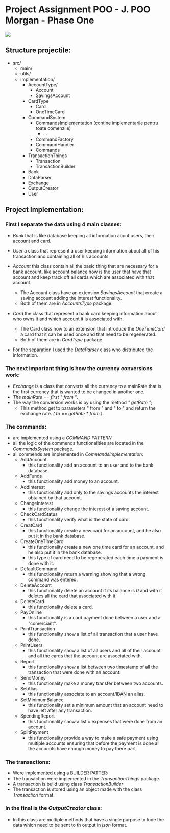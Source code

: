 # Project Assignment POO  - J. POO Morgan - Phase One

![](https://s.yimg.com/ny/api/res/1.2/aN0SfZTtLF5hLNO0wIN3gg--/YXBwaWQ9aGlnaGxhbmRlcjt3PTcwNTtoPTQyNztjZj13ZWJw/https://o.aolcdn.com/hss/storage/midas/b23d8b7f62a50a7b79152996890aa052/204855412/fit.gif)

## Structure projectile:

* src/
    * main/
    * utils/
    * implementation/
      * AccountType/
        * Account
        * SavingsAccount
      * CardType
        * Card
        * OneTimeCard
      * CommandSystem
        * CommandsImplementation (contine implementarile pentru toate comenzile)
          * ...
        * CommandFactory
        * CommandHandler
        * Commands
      * TransactionThings
        * Transaction
        * TransactionBuilder
      * Bank
      * DataParser
      * Exchange
      * OutputCreator
      * User

## Project Implementation:

### First I separate the data using 4 main classes:

* *Bank* that is like database keeping all information about users, their account and card.
* *User* a class that represent a user keeping information about all of his transaction and containing all of his accounts.
* *Account* this class contain all the basic thing that are necessary for a bank account, like account balance how is the user that have that account and keep track off all cards which are associated with that account.
  * The Account class have an extension *SavingsAccount* that create a saving account adding the interest functionality.
  * Both of them are in *AccountsType* package.
* *Card* the class that represent a bank card keeping information about who owns it and which account it is associated with.
  * The Card class how to an extension that introduce the *OneTimeCard* a card that it can be used once and that need to be regenerated.
  * Both of them are in *CardType* package.

* For the separation I used the *DataParser* class who distributed the information.

### The next important thing is how the currency conversions work:

* *Exchange* is a class that converts all the currency to a mainRate that is the first
    currency that is wanted to be changed in another one.
* *The mainRate == first " from "*.
* The way the conversion works is by using the method *" getRate "*;
  * This method get to parameters " from " and " to " and return the exchange rate. *( to == getRate * from )*.

### The commands:
* are implemented using a *COMMAND PATTERN*
* all the logic of the commends functionalities are located in the *CommandsSystem* package.
* all commends are implemented in *CommandsImplementation*:
  * AddAccount
    * this functionality add an account to an user and to the bank database.
  * AddFunds
    * this functionality add money to an account.
  * AddInterest
    * this functionality add only to the savings accounts the interest obtained by that account.
  * ChangeInterest
    * this functionality change the interest of a saving account.
  * CheckCardStatus
    * this functionality verify what is the state of card.
  * CreatCard
    * this functionality create a new card for an account, and he also put it in the bank database.
  * CreateOneTimeCard
    * this functionality create a new one time card for an account, and he also put it in the bank database.
    * this type of card need to be regenerated each time a payment is done with it.
  * DefaultCommand
    * this functionality return a warning showing that a wrong command was entered.
  * DeleteAccount
    * this functionality delete an account if its balance is *0* and with it deletes all the card that associated with it.
  * DeleteCard
    * this functionality delete a card.
  * PayOnline 
    * this functionality is a card payment done between a user and a "comerciant".
  * PrintTransaction
    * this functionality show a list of all transaction that a user have done.
  * PrintUsers
    * this functionality show  a list of all users and all of their account and all the cards that the account are associated with.
  * Report 
    * this functionality show a list between two timestamp of all the transaction that were done with an account.
  * SendMoney
    * this functionality make a money transfer between two accounts.
  * SetAlias
    * this functionality associate to an account/IBAN an alias.
  * SetMinimumBalance
    * this functionality set a minimum amount that an account need to have left after any transaction.
  * SpendingReport
    * this functionality show a list o expenses that were done from an account.
  * SplitPayment
    * this functionality provide a way to make a safe payment using multiple accounts ensuring that before the payment is done all the accounts have enough money to pay there part.

### The transactions:

* Were implemented using a BUILDER PATTER:
* The transaction were implemented in the *TransactionThings* package.
* A transaction is build using class *TransactionBuilder*
* The transaction is stored using an object made with the class *Transaction* format.


### In the final is the *OutputCreator* class:
* In this class are multiple methods that have a single purpose to lode the data which need to be sent to th output in *json* format.